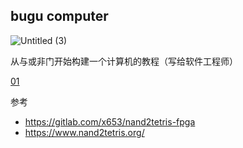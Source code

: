 ## bugu computer

![Untitled (3)](https://tva1.sinaimg.cn/large/008i3skNgy1gyomf2sm6zj30pm0be74x.jpg)

从与或非门开始构建一个计算机的教程（写给软件工程师）

[01](01/)

参考

- https://gitlab.com/x653/nand2tetris-fpga
- https://www.nand2tetris.org/
